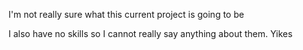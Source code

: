 I'm not really sure what this current project is going to be

I also have no skills so I cannot really say anything about them. Yikes
